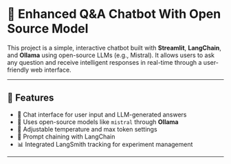 # 🧠 Enhanced Q&A Chatbot With Open Source Model

This project is a simple, interactive chatbot built with **Streamlit**, **LangChain**, and **Ollama** using open-source LLMs (e.g., Mistral). It allows users to ask any question and receive intelligent responses in real-time through a user-friendly web interface.

---

## 🚀 Features

- 💬 Chat interface for user input and LLM-generated answers
- 🤖 Uses open-source models like `mistral` through **Ollama**
- 🎯 Adjustable temperature and max token settings
- 🔄 Prompt chaining with LangChain
- 📊 Integrated LangSmith tracking for experiment management

---
